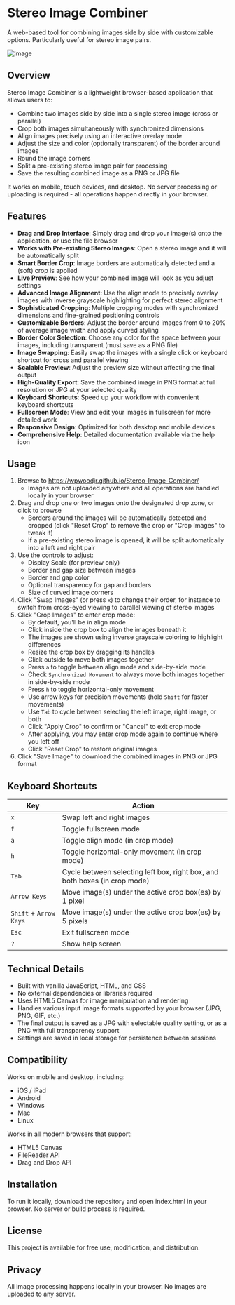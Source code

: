 # Stereo Image Combiner

A web-based tool for combining images side by side with customizable options. Particularly useful for stereo image pairs.

![image](https://github.com/user-attachments/assets/16ed694b-2dbc-4411-b4a4-37cbbf535d05)

## Overview

Stereo Image Combiner is a lightweight browser-based application that allows users to:
- Combine two images side by side into a single stereo image (cross or parallel)
- Crop both images simultaneously with synchronized dimensions
- Align images precisely using an interactive overlay mode
- Adjust the size and color (optionally transparent) of the border around images
- Round the image corners
- Split a pre-existing stereo image pair for processing
- Save the resulting combined image as a PNG or JPG file

It works on mobile, touch devices, and desktop.
No server processing or uploading is required - all operations happen directly in your browser.

## Features

- **Drag and Drop Interface**: Simply drag and drop your image(s) onto the application, or use the file browser
- **Works with Pre-existing Stereo Images**: Open a stereo image and it will be automatically split
- **Smart Border Crop**: Image borders are automatically detected and a (soft) crop is applied
- **Live Preview**: See how your combined image will look as you adjust settings
- **Advanced Image Alignment**: Use the align mode to precisely overlay images with inverse grayscale highlighting for perfect stereo alignment
- **Sophisticated Cropping**: Multiple cropping modes with synchronized dimensions and fine-grained positioning controls
- **Customizable Borders**: Adjust the border around images from 0 to 20% of average image width and apply curved styling
- **Border Color Selection**: Choose any color for the space between your images, including transparent (must save as a PNG file)
- **Image Swapping**: Easily swap the images with a single click or keyboard shortcut for cross and parallel viewing
- **Scalable Preview**: Adjust the preview size without affecting the final output
- **High-Quality Export**: Save the combined image in PNG format at full resolution or JPG at your selected quality
- **Keyboard Shortcuts**: Speed up your workflow with convenient keyboard shortcuts
- **Fullscreen Mode**: View and edit your images in fullscreen for more detailed work
- **Responsive Design**: Optimized for both desktop and mobile devices
- **Comprehensive Help**: Detailed documentation available via the help icon

## Usage

1. Browse to https://wpwoodjr.github.io/Stereo-Image-Combiner/
   - Images are not uploaded anywhere and all operations are handled locally in your browser
2. Drag and drop one or two images onto the designated drop zone, or click to browse
   - Borders around the images will be automatically detected and cropped (click "Reset Crop" to remove the crop or "Crop Images" to tweak it)
   - If a pre-existing stereo image is opened, it will be split automatically into a left and right pair
3. Use the controls to adjust:
   - Display Scale (for preview only)
   - Border and gap size between images
   - Border and gap color
   - Optional transparency for gap and borders
   - Size of curved image corners
4. Click "Swap Images" (or press `x`) to change their order, for instance to switch from cross-eyed viewing to parallel viewing of stereo images
5. Click "Crop Images" to enter crop mode:
   - By default, you'll be in align mode
   - Click inside the crop box to align the images beneath it
   - The images are shown using inverse grayscale coloring to highlight differences
   - Resize the crop box by dragging its handles
   - Click outside to move both images together
   - Press `a` to toggle between align mode and side-by-side mode
   - Check `Synchronized Movement` to always move both images together in side-by-side mode
   - Press `h` to toggle horizontal-only movement
   - Use arrow keys for precision movements (hold `Shift` for faster movements)
   - Use `Tab` to cycle between selecting the left image, right image, or both
   - Click "Apply Crop" to confirm or "Cancel" to exit crop mode
   - After applying, you may enter crop mode again to continue where you left off
   - Click "Reset Crop" to restore original images
6. Click "Save Image" to download the combined images in PNG or JPG format

## Keyboard Shortcuts

| Key | Action |
|-----|--------|
| `x` | Swap left and right images |
| `f` | Toggle fullscreen mode |
| `a` | Toggle align mode (in crop mode) |
| `h` | Toggle horizontal-only movement (in crop mode) |
| `Tab` | Cycle between selecting left box, right box, and both boxes (in crop mode) |
| `Arrow Keys` | Move image(s) under the active crop box(es) by 1 pixel |
| `Shift` + `Arrow Keys` | Move image(s) under the active crop box(es) by 5 pixels |
| `Esc` | Exit fullscreen mode |
| `?` | Show help screen |

## Technical Details

- Built with vanilla JavaScript, HTML, and CSS
- No external dependencies or libraries required
- Uses HTML5 Canvas for image manipulation and rendering
- Handles various input image formats supported by your browser (JPG, PNG, GIF, etc.)
- The final output is saved as a JPG with selectable quality setting, or as a PNG with full transparency support
- Settings are saved in local storage for persistence between sessions

## Compatibility

Works on mobile and desktop, including:
- iOS / iPad
- Android
- Windows
- Mac
- Linux

Works in all modern browsers that support:
- HTML5 Canvas
- FileReader API
- Drag and Drop API

## Installation

To run it locally, download the repository and open index.html in your browser. No server or build process is required.

## License

This project is available for free use, modification, and distribution.

## Privacy

All image processing happens locally in your browser. No images are uploaded to any server.

